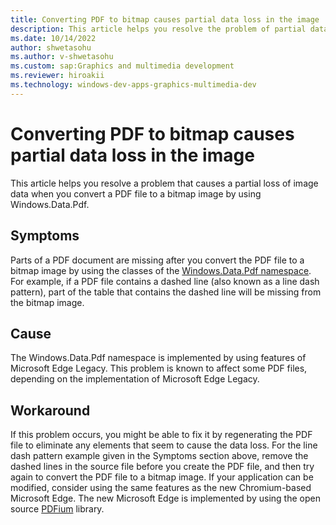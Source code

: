 ```yaml
---
title: Converting PDF to bitmap causes partial data loss in the image
description: This article helps you resolve the problem of partial data loss when you convert a PDF to a Bitmap image by using the classes of the Windows.Data.Pdf namespace.
ms.date: 10/14/2022
author: shwetasohu
ms.author: v-shwetasohu
ms.custom: sap:Graphics and multimedia development
ms.reviewer: hiroakii
ms.technology: windows-dev-apps-graphics-multimedia-dev
---
```


# Converting PDF to bitmap causes partial data loss in the image

This article helps you resolve a problem that causes a partial loss of image data when you convert a PDF file to a bitmap image by using Windows.Data.Pdf.

## Symptoms

Parts of a PDF document are missing after you convert the PDF file to a bitmap image by using the classes of the [Windows.Data.Pdf namespace](/uwp/api/windows.data.pdf?view=winrt-22621&preserve-view=true). For example, if a PDF file contains a dashed line (also known as a line dash pattern), part of the table that contains the dashed line will be missing from the bitmap image.

## Cause

The Windows.Data.Pdf namespace is implemented by using features of Microsoft Edge Legacy.
This problem is known to affect some PDF files, depending on the implementation of Microsoft Edge Legacy.

## Workaround

If this problem occurs, you might be able to fix it by regenerating the PDF file to eliminate any elements that seem to cause the data loss. For the line dash pattern example given in the Symptoms section above, remove the dashed lines in the source file before you create the PDF file, and then try again to convert the PDF file to a bitmap image.
If your application can be modified, consider using the same features as the new Chromium-based Microsoft Edge. The new Microsoft Edge is implemented by using the open source [PDFium](https://pdfium.googlesource.com/pdfium/) library.